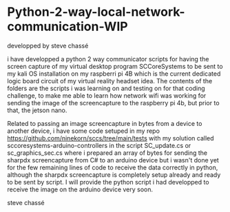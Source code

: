# Python-2-way-local-network-communication-WIP

developped by steve chassé

i have developped a python 2 way communicator scripts for having the screen capture of my virtual desktop program SCCoreSystems to be sent to my kali OS installation on my raspberri pi 4B which is the current dedicated logic board circuit of my virtual reality headset idea. The contents of the folders are the scripts i was learning on and testing on for that coding challenge, to make me able to learn how network wifi was working for sending the image of the screencapture to the raspberry pi 4b, but prior to that, the jetson nano. 

Related to passing an image screencapture in bytes from a device to another device, i have some code setuped in my repo https://github.com/ninekorn/sccs/tree/main/tests with my solution called sccoresystems-arduino-controllers in the script SC_update.cs or sc_graphics_sec.cs where i prepared an array of bytes for sending the sharpdx screencapture from C# to an arduino device but i wasn't done yet for the few remaining lines of code to receive the data correctly in python, although the sharpdx screencapture is completely setup already and ready to be sent by script. I will provide the python script i had developped to receive the image on the arduino device very soon.

steve chassé
